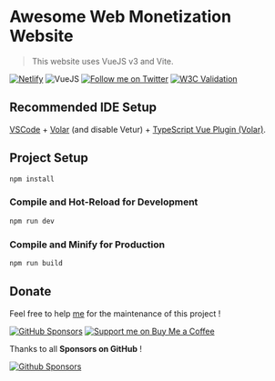 # Awesome Web Monetization Website

> This website uses VueJS v3 and Vite.

[![Netlify](https://img.shields.io/netlify/16d42fe3-d19f-400e-b233-ab97a972d634?style=for-the-badge)](https://app.netlify.com/sites/awesomewebmonetization/deploys) ![VueJS](https://img.shields.io/badge/Vue.js-35495E?style=for-the-badge&logo=vue.js&logoColor=4FC08D) [![Follow me on Twitter](https://img.shields.io/twitter/follow/Thomasbnt_?color=%231DA1F2&label=Follow%20me&logo=Twitter&style=for-the-badge)](https://twitter.com/Thomasbnt_) [![W3C Validation](https://img.shields.io/w3c-validation/html?style=for-the-badge&targetUrl=https%3A%2F%2Fawesomewebmonetization.netlify.app%2F)](https://validator.w3.org/nu/?doc=https%3A%2F%2Fawesomewebmonetization.netlify.app%2F)


## Recommended IDE Setup

[VSCode](https://code.visualstudio.com/) + [Volar](https://marketplace.visualstudio.com/items?itemName=johnsoncodehk.volar) (and disable Vetur) + [TypeScript Vue Plugin (Volar)](https://marketplace.visualstudio.com/items?itemName=johnsoncodehk.vscode-typescript-vue-plugin).

## Project Setup

```sh
npm install
```

### Compile and Hot-Reload for Development

```sh
npm run dev
```

### Compile and Minify for Production

```sh
npm run build
```

## Donate
Feel free to help [me](https://github.com/thomasbnt) for the maintenance of this project !

[![GitHub Sponsors](https://img.shields.io/badge/Sponsor%20me-%23EA54AE.svg?&style=for-the-badge&logo=github-sponsors&logoColor=white)](https://github.com/sponsors/thomasbnt) [![Support me on Buy Me a Coffee](https://img.shields.io/badge/Support%20me-on%20Buy%20Me%20a%20Coffee-%23FFDD00?style=for-the-badge&logo=buy-me-a-coffee&logoColor=white)](https://www.buymeacoffee.com/thomasbnt?via=thomasbnt)

Thanks to all **Sponsors on GitHub** !

[![Github Sponsors](https://cdn.jsdelivr.net/gh/thomasbnt/sponsors@1.0/sponsors.svg)](https://github.com/sponsors/thomasbnt)
